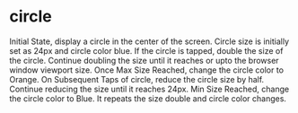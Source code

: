 # circle

Initial State, display a circle in the center of the screen.
Circle size is initially set as 24px and circle color blue.
If the circle is tapped, double the size of the circle.
Continue doubling the size until it reaches or upto the browser window viewport size.
Once Max Size Reached, change the circle color to Orange.
On Subsequent Taps of circle, reduce the circle size by half.
Continue reducing the size until it reaches 24px.
Min Size Reached, change the circle color to Blue.
It repeats the size double and circle color changes.
